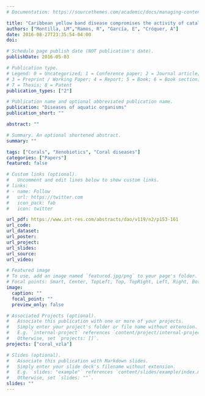 ```yaml
---
# Documentation: https://sourcethemes.com/academic/docs/managing-content/

title: "Caribbean yellow band disease compromises the activity of catalase and glutathione S-transferase in the reef-building coral _Orbicella faveolata_ exposed to anthracene"
authors: ["Montilla, LM","Ramos, R", "García, E", "Cróquer, A"]
date: 2016-08-27T23:35:54-04:00
doi:

# Schedule page publish date (NOT publication's date).
publishDate: 2016-05-03

# Publication type.
# Legend: 0 = Uncategorized; 1 = Conference paper; 2 = Journal article;
# 3 = Preprint / Working Paper; 4 = Report; 5 = Book; 6 = Book section;
# 7 = Thesis; 8 = Patent
publication_types: ["2"]

# Publication name and optional abbreviated publication name.
publication: "Diseases of aquatic organisms"
publication_short: ""

abstract: ""

# Summary. An optional shortened abstract.
summary: ""

tags: ["Corals", "Xenobiotics", "Coral diseases"]
categories: ["Papers"]
featured: false

# Custom links (optional).
#   Uncomment and edit lines below to show custom links.
# links:
# - name: Follow
#   url: https://twitter.com
#   icon_pack: fab
#   icon: twitter

url_pdf: https://www.int-res.com/abstracts/dao/v119/n2/p153-161
url_code:
url_dataset:
url_poster:
url_project:
url_slides:
url_source:
url_video:

# Featured image
# To use, add an image named `featured.jpg/png` to your page's folder. 
# Focal points: Smart, Center, TopLeft, Top, TopRight, Left, Right, BottomLeft, Bottom, BottomRight.
image:
  caption: ""
  focal_point: ""
  preview_only: false

# Associated Projects (optional).
#   Associate this publication with one or more of your projects.
#   Simply enter your project's folder or file name without extension.
#   E.g. `internal-project` references `content/project/internal-project/index.md`.
#   Otherwise, set `projects: []`.
projects: ["coral_vzla"]

# Slides (optional).
#   Associate this publication with Markdown slides.
#   Simply enter your slide deck's filename without extension.
#   E.g. `slides: "example"` references `content/slides/example/index.md`.
#   Otherwise, set `slides: ""`.
slides: ""
---
```

